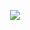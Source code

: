 <p align="center">
  <img src="https://capsule-render.vercel.app/api? text=Hola Amigo!!🕹️ type=wave&color=auto&height=300&section=header&text=capsule%20render&fontSize=90 & animation=fadeIn & type=waving & color=gradient & height=100"/>
</p>
